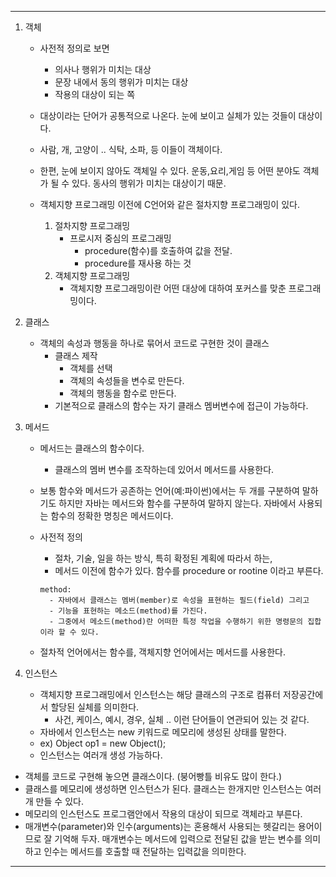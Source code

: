 ----
1. 객체
    - 사전적 정의로 보면
        - 의사나 행위가 미치는 대상
        - 문장 내에서 동의 행위가 미치는 대상
        - 작용의 대상이 되는 쪽


    - 대상이라는 단어가 공통적으로 나온다. 눈에 보이고 실체가 있는 것들이 대상이다.
    - 사람, 개, 고양이 .. 식탁, 소파, 등 이들이 객체이다.
    - 한편, 눈에 보이지 않아도 객체일 수 있다. 운동,요리,게임 등 어떤 분야도 객체가 될 수 있다. 동사의 행위가 미치는 대상이기 때문.


    - 객체지향 프로그래밍 이전에 C언어와 같은 절차지향 프로그래밍이 있다.
        1. 절차지향 프로그래밍
            - 프로시저 중심의 프로그래밍
                - procedure(함수)를 호출하여 값을 전달.
                - procedure를 재사용 하는 것
        2. 객체지향 프로그래밍
            - 객체지향 프로그래밍이란 어떤 대상에 대하여 포커스를 맞춘 프로그래밍이다. 


2. 클래스
    - 객체의 속성과 행동을 하나로 묶어서 코드로 구현한 것이 클래스
        - 클래스 제작
            - 객체를 선택
            - 객체의 속성들을 변수로 만든다.
            - 객체의 행동을 함수로 만든다.
        - 기본적으로 클래스의 함수는 자기 클래스 멤버변수에 접근이 가능하다.


3. 메서드
    - 메서드는 클래스의 함수이다.
        - 클래스의 멤버 변수를 조작하는데 있어서 메서드를 사용한다.
    - 보통 함수와 메서드가 공존하는 언어(예:파이썬)에서는 두 개를 구분하여 말하기도 하지만 자바는 메서드와 함수를 구분하여 말하지 않는다. 자바에서 사용되는 함수의 정확한 명칭은 메서드이다.
    - 사전적 정의
         - 절차, 기술, 일을 하는 방식, 특히 확정된 계획에 따라서 하는,
         - 메서드 이전에 함수가 있다. 함수를 procedure or rootine 이라고 부른다.

          method:
            - 자바에서 클래스는 멤버(member)로 속성을 표현하는 필드(field) 그리고
            - 기능을 표현하는 메소드(method)를 가진다.
            - 그중에서 메소드(method)란 어떠한 특정 작업을 수행하기 위한 명령문의 집합이라 할 수 있다.


     - 절차적 언어에서는 함수를, 객체지향 언어에서는 메서드를 사용한다.


4. 인스턴스
    - 객체지향 프로그래밍에서 인스턴스는 해당 클래스의 구조로 컴퓨터 저장공간에서 할당된 실체를 의미한다.
        - 사건, 케이스, 예시, 경우, 실체 .. 이런 단어들이 연관되어 있는 것 같다.
    - 자바에서 인스턴스는 new 키워드로 메모리에 생성된 상태를 말한다.
    - ex) Object op1 = new Object();
    - 인스턴스는 여러개 생성 가능하다.




* 객체를 코드로 구현해 놓으면 클래스이다. (붕어빵틀 비유도 많이 한다.)
* 클래스를 메모리에 생성하면 인스턴스가 된다. 클래스는 한개지만 인스턴스는 여러개 만들 수 있다.
* 메모리의 인스턴스도 프로그램안에서 작용의 대상이 되므로 객체라고 부른다.
* 매개변수(parameter)와 인수(arguments)는 혼용해서 사용되는 헷갈리는 용어이므로 잘 기억해 두자. 매개변수는 메서드에 입력으로 전달된 값을 받는 변수를 의미하고 인수는 메서드를 호출할 때 전달하는 입력값을 의미한다.
----
        
